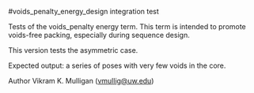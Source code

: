#voids\_penalty\_energy\_design integration test

Tests of the voids_penalty energy term.  This term is intended to promote voids-free
packing, especially during sequence design.
 
This version tests the asymmetric case.

Expected output: a series of poses with very few voids in the core.

Author Vikram K. Mulligan (vmullig@uw.edu)
